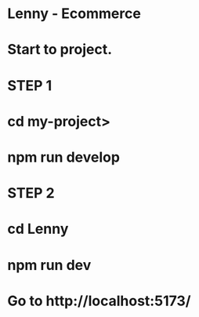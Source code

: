 # Lenny - Ecommerce

# Start to project.

# STEP 1

# cd my-project>
# npm run develop

# STEP 2

# cd Lenny
# npm run dev
# Go to http://localhost:5173/